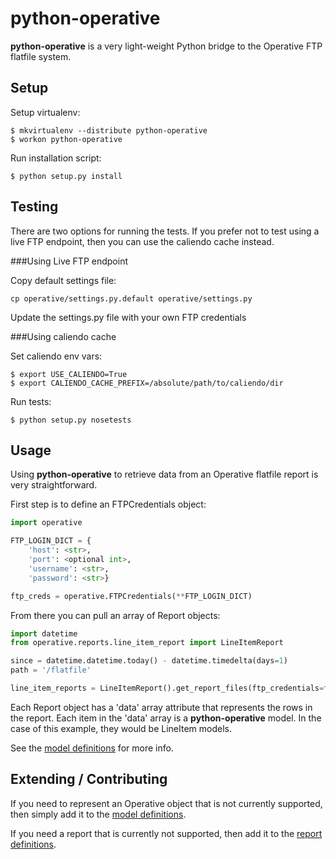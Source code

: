 python-operative
=========
**python-operative** is a very light-weight Python bridge to the Operative FTP flatfile system.

Setup
-----

Setup virtualenv:
```
$ mkvirtualenv --distribute python-operative
$ workon python-operative
```

Run installation script:
```
$ python setup.py install
```

Testing
-------

There are two options for running the tests.
If you prefer not to test using a live FTP endpoint, then you can use the caliendo cache instead.

###Using Live FTP endpoint

Copy default settings file:
```
cp operative/settings.py.default operative/settings.py
```
Update the settings.py file with your own FTP credentials

###Using caliendo cache

Set caliendo env vars:
```
$ export USE_CALIENDO=True
$ export CALIENDO_CACHE_PREFIX=/absolute/path/to/caliendo/dir
```

Run tests:
```
$ python setup.py nosetests
```

Usage
-----

Using **python-operative** to retrieve data from an Operative flatfile report is very straightforward.

First step is to define an FTPCredentials object:
```python
import operative

FTP_LOGIN_DICT = {
    'host': <str>,
    'port': <optional int>,
    'username': <str>,
    'password': <str>}

ftp_creds = operative.FTPCredentials(**FTP_LOGIN_DICT)
```

From there you can pull an array of Report objects:
```python
import datetime
from operative.reports.line_item_report import LineItemReport

since = datetime.datetime.today() - datetime.timedelta(days=1)
path = '/flatfile'

line_item_reports = LineItemReport().get_report_files(ftp_credentials=ftp_creds, ftp_path=path, since=since)
```

Each Report object has a 'data' array attribute that represents the rows in the report.
Each item in the 'data' array is a **python-operative** model. In the case of this example, they would be LineItem models.

See the [model definitions](https://github.com/buzzfeed/python-operative/blob/master/operative/models/__init__.py) for more info.

Extending / Contributing
------------------------

If you need to represent an Operative object that is not currently supported, then simply add it to the [model definitions](https://github.com/buzzfeed/python-operative/blob/master/operative/models/__init__.py).

If you need a report that is currently not supported, then add it to the [report definitions](https://github.com/buzzfeed/python-operative/tree/master/operative/reports).
